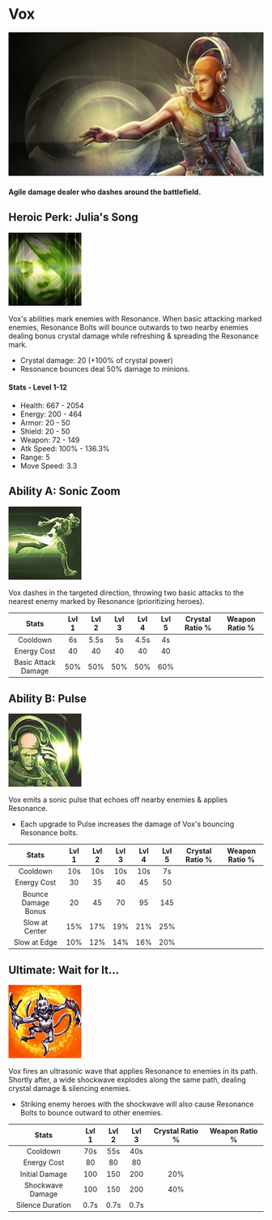 # Vox

![](../../.gitbook/assets/image%20%28242%29.png)

#### Agile damage dealer who dashes around the battlefield.

## Heroic Perk: Julia's Song

![Julia&apos;s Song](../../.gitbook/assets/image%20%28226%29.png)

Vox's abilities mark enemies with Resonance. When basic attacking marked enemies, Resonance Bolts will bounce outwards to two nearby enemies dealing bonus crystal damage while refreshing & spreading the Resonance mark.

* Crystal damage: 20 \(+100% of crystal power\)
* Resonance bounces deal 50% damage to minions.

#### Stats - Level 1-12

* Health: 667 - 2054
* Energy: 200 - 464
* Armor: 20 - 50
* Shield: 20 - 50
* Weapon: 72 - 149
* Atk Speed: 100% - 136.3%
* Range: 5
* Move Speed: 3.3

## Ability A: Sonic Zoom

![Sonic Zoom](../../.gitbook/assets/image%20%28352%29.png)

Vox dashes in the targeted direction, throwing two basic attacks to the nearest enemy marked by Resonance \(prioritizing heroes\).

| Stats | Lvl 1 | Lvl 2 | Lvl 3 | Lvl 4 | Lvl 5 | Crystal      Ratio % | Weapon     Ratio % |
| :---: | :---: | :---: | :---: | :---: | :---: | :---: | :---: |
| Cooldown | 6s | 5.5s | 5s | 4.5s | 4s |  |  |
| Energy       Cost | 40 | 40 | 40 | 40 | 40 |  |  |
| Basic         Attack      Damage | 50% | 50% | 50% | 50% | 60% |  |  |

## Ability B: Pulse

![Pulse](../../.gitbook/assets/image%20%2855%29.png)

Vox emits a sonic pulse that echoes off nearby enemies & applies Resonance.

* Each upgrade to Pulse increases the damage of Vox's bouncing Resonance bolts.

| Stats | Lvl 1 | Lvl 2 | Lvl 3 | Lvl 4 | Lvl 5 | Crystal      Ratio % | Weapon     Ratio % |
| :---: | :---: | :---: | :---: | :---: | :---: | :---: | :---: |
| Cooldown | 10s | 10s | 10s | 10s | 7s |  |  |
| Energy       Cost | 30 | 35 | 40 | 45 | 50 |  |  |
| Bounce      Damage   Bonus | 20 | 45 | 70 | 95 | 145 |  |  |
| Slow at      Center | 15% | 17% | 19% | 21% | 25% |  |  |
| Slow at      Edge | 10% | 12% | 14% | 16% | 20% |  |  |

## Ultimate: Wait for It...

![Wait for it](../../.gitbook/assets/image%20%28211%29.png)

Vox fires an ultrasonic wave that applies Resonance to enemies in its path. Shortly after, a wide shockwave explodes along the same path, dealing crystal damage & silencing enemies.

* Striking enemy heroes with the shockwave will also cause Resonance Bolts to bounce outward to other enemies.

| Stats | Lvl 1 | Lvl 2 | Lvl 3 | Crystal Ratio % | Weapon Ratio % |
| :---: | :---: | :---: | :---: | :---: | :---: |
| Cooldown | 70s | 55s | 40s |  |  |
| Energy Cost | 80 | 80 | 80 |  |  |
| Initial Damage | 100 | 150 | 200 | 20% |  |
| Shockwave        Damage | 100 | 150 | 200 | 40% |  |
| Silence Duration | 0.7s | 0.7s | 0.7s |  |  |

